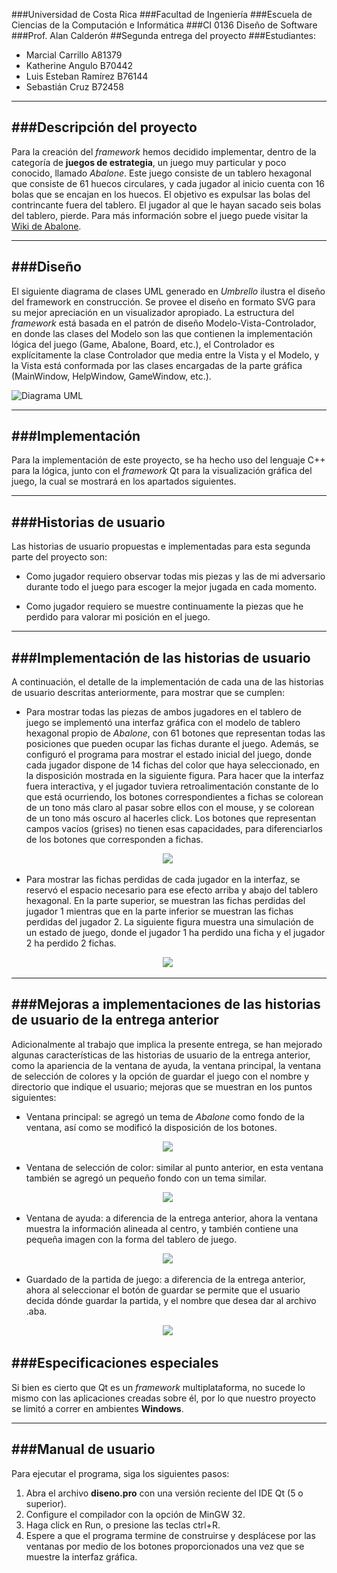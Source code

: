 ###Universidad de Costa Rica
###Facultad de Ingeniería
###Escuela de Ciencias de la Computación e Informática
###CI 0136 Diseño de Software
###Prof. Alan Calderón
##Segunda entrega del proyecto
###Estudiantes:
* Marcial Carrillo A81379
* Katherine Angulo B70442
* Luis Esteban Ramírez B76144
* Sebastián Cruz B72458


---
###Descripción del proyecto
---
Para la creación del *framework* hemos decidido implementar, dentro de la categoría de **juegos de estrategia**, un juego muy particular y poco conocido, llamado *Abalone*. Este juego consiste de un tablero hexagonal que consiste de 61 huecos circulares, y cada jugador al inicio cuenta con 16 bolas que se encajan en los huecos. El objetivo es expulsar las bolas del contrincante fuera del tablero. El jugador al que le hayan sacado seis bolas del tablero, pierde. Para más información sobre el juego puede visitar la [Wiki de Abalone](https://es.wikipedia.org/wiki/Abalone_(juego_de_mesa)).

---
###Diseño
---

El siguiente diagrama de clases UML generado en *Umbrello* ilustra el diseño del framework en construcción. Se provee el diseño en formato SVG para su mejor apreciación en un visualizador apropiado. La estructura del *framework* está basada en el patrón de diseño Modelo-Vista-Controlador, en donde las clases del Modelo son las que contienen la implementación lógica del juego (Game, Abalone, Board, etc.), el Controlador es explícitamente la clase Controlador que media entre la Vista y el Modelo, y la Vista está conformada por las clases encargadas de la parte gráfica (MainWindow, HelpWindow, GameWindow, etc.).

![Diagrama UML](class_diagram.svg)

---
###Implementación
---
Para la implementación de este proyecto, se ha hecho uso del lenguaje C++ para la lógica, junto con el *framework* Qt para la visualización gráfica del juego, la cual se mostrará en los apartados siguientes.

---
###Historias de usuario
---
Las historias de usuario propuestas e implementadas para esta segunda parte del proyecto son:

* Como jugador requiero observar todas mis piezas y las de mi adversario durante todo el
juego para escoger la mejor jugada en cada momento.

* Como jugador requiero se muestre continuamente la piezas que he perdido para valorar
mi posición en el juego.


---
###Implementación de las historias de usuario
---

A continuación, el detalle de la implementación de cada una de las historias de usuario descritas anteriormente, para mostrar que se cumplen:

* Para mostrar todas las piezas de ambos jugadores en el tablero de juego se implementó una interfaz gráfica con el modelo de tablero hexagonal propio de *Abalone*, con 61 botones que representan todas las posiciones que pueden ocupar las fichas durante el juego. Además, se configuró el programa para mostrar el estado inicial del juego, donde cada jugador dispone de 14 fichas del color que haya seleccionado, en la disposición mostrada en la siguiente figura. Para hacer que la interfaz fuera interactiva, y el jugador tuviera retroalimentación constante de lo que está ocurriendo, los botones correspondientes a fichas se colorean de un tono más claro al pasar sobre ellos con el mouse, y se colorean de un tono más oscuro al hacerles click. Los botones que representan campos vacíos (grises) no tienen esas capacidades, para diferenciarlos de los botones que corresponden a fichas.
<p align="center">
  <img src= gamewindow.png>
  <img />
</p>

* Para mostrar las fichas perdidas de cada jugador en la interfaz, se reservó el espacio necesario para ese efecto arriba y abajo del tablero hexagonal. En la parte superior, se muestran las fichas perdidas del jugador 1 mientras que en la parte inferior se muestran las fichas perdidas del jugador 2. La siguiente figura muestra una simulación de un estado de juego, donde el jugador 1 ha perdido una ficha y el jugador 2 ha perdido 2 fichas.

<p align="center">
  <img src= lostpieces.png>
  <img />
</p>

---
###Mejoras a implementaciones de las historias de usuario de la entrega anterior
---

Adicionalmente al trabajo que implica la presente entrega, se han mejorado algunas características de las historias de usuario de la entrega anterior, como la apariencia de la ventana de ayuda, la ventana principal, la ventana de selección de colores y la opción de guardar el juego con el nombre y directorio que indique el usuario; mejoras que se muestran en los puntos siguientes:

* Ventana principal: se agregó un tema de *Abalone* como fondo de la ventana, así como se modificó la disposición de los botones.

<p align="center">
  <img src= mainwindow.png>
  <img />
</p>

* Ventana de selección de color: similar al punto anterior, en esta ventana también se agregó un pequeño fondo con un tema similar.

<p align="center">
  <img src= choosecolor.png>
  <img />
</p>

* Ventana de ayuda: a diferencia de la entrega anterior, ahora la ventana muestra la información alineada al centro, y también contiene una pequeña imagen con la forma del tablero de juego.

<p align="center">
  <img src= helpwindow.png>
  <img />
</p>

* Guardado de la partida de juego: a diferencia de la entrega anterior, ahora al seleccionar el botón de guardar se permite que el usuario decida dónde guardar la partida, y el nombre que desea dar al archivo .aba.

<p align="center">
  <img src= savewindow.png>
  <img />
</p>



###Especificaciones especiales
---
Si bien es cierto que Qt es un *framework* multiplataforma, no sucede lo mismo con las aplicaciones creadas sobre él, por lo que nuestro proyecto se limitó a correr en ambientes **Windows**.

---
###Manual de usuario
---
Para ejecutar el programa, siga los siguientes pasos:

1. Abra el archivo **diseno.pro** con una versión reciente del IDE Qt (5 o superior).
2. Configure el compilador con la opción de MinGW 32.
3. Haga click en Run, o presione las teclas ctrl+R.
4. Espere a que el programa termine de construirse y desplácese por las ventanas por medio de los botones proporcionados una vez que se muestre la interfaz gráfica.
